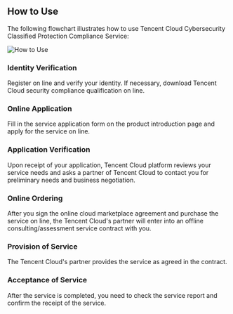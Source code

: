 ## How to Use
The following flowchart illustrates how to use Tencent Cloud Cybersecurity Classified Protection Compliance Service:

![How to Use](//mc.qcloudimg.com/static/img/7b1ecfa5c143c9267fdfcd4940806c06/image.png)

### Identity Verification
Register on line and verify your identity. If necessary, download Tencent Cloud security compliance qualification on line.
### Online Application
Fill in the service application form on the product introduction page and apply for the service on line.
### Application Verification
Upon receipt of your application, Tencent Cloud platform reviews your service needs and asks a partner of Tencent Cloud to contact you for preliminary needs and business negotiation.
### Online Ordering
After you sign the online cloud marketplace agreement and purchase the service on line, the Tencent Cloud's partner will enter into an offline consulting/assessment service contract with you.
### Provision of Service
The Tencent Cloud's partner provides the service as agreed in the contract.
### Acceptance of Service
After the service is completed, you need to check the service report and confirm the receipt of the service.


